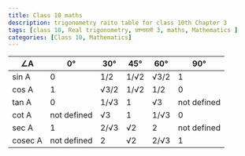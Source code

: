 ```yaml
---
title: Class 10 maths
description: trigonometry raito table for class 10th Chapter 3
tags: [class 10, Real trigonometry, प्रश्नावली 3, maths, Mathematics ]
categories: [Class 10, Mathematics]
---
```

| ∠A   | 0°            | 30°          | 45°         | 60°          | 90°          |
|------|---------------|--------------|-------------|--------------|--------------|
| sin A  | 0             | 1/2          | 1/√2        | √3/2         | 1            |
| cos A  | 1             | √3/2         | 1/√2        | 1/2          | 0            |
| tan A  | 0             | 1/√3         | 1           | √3           | not defined  |
| cot A  | not defined   | √3           | 1           | 1/√3         | 0            |
| sec A  | 1             | 2/√3         | √2          | 2            | not defined  |
| cosec A| not defined   | 2            | √2          | 2/√3         | 1            |
